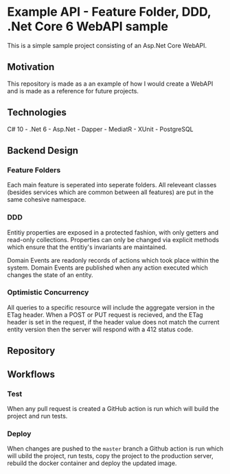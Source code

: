 # Example API - Feature Folder, DDD, .Net Core 6 WebAPI sample 
This is a simple sample project consisting of an Asp.Net Core WebAPI.

## Motivation
This repository is made as a an example of how I would create a WebAPI and is made as a reference for future projects.

## Technologies
C# 10 - .Net 6 - Asp.Net - Dapper - MediatR - XUnit - PostgreSQL

## Backend Design

### Feature Folders
Each main feature is seperated into seperate folders. All releveant classes (besides services which are common between all features) are put in the same cohesive namespace.

### DDD

Entitiy properties are exposed in a protected fashion, with only getters and read-only collections. Properties can only be changed via explicit methods which ensure that the entitiy's invariants are maintained.

Domain Events are readonly records of actions which took place within the system. Domain Events are published when any action executed which changes the state of an entity.

### Optimistic Concurrency

All queries to a specific resource will include the aggregate version in the ETag header. When a POST or PUT request is recieved, and the ETag header is set in the request, if the header value does not match the current entity version then the server will respond with a 412 status code.

## Repository

## Workflows

### Test
When any pull request is created a GitHub action is run which will build the project and run tests.

### Deploy
When changes are pushed to the `master` branch a Github action is run which will ubild the project, run tests, copy the project to the production server, rebuild the docker container and deploy the updated image.
